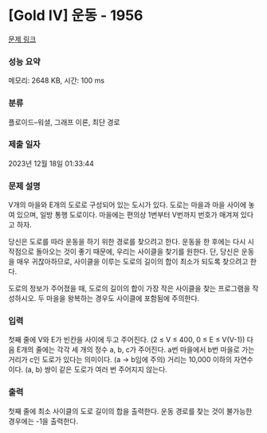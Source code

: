 # [Gold IV] 운동 - 1956 

[문제 링크](https://www.acmicpc.net/problem/1956) 

### 성능 요약

메모리: 2648 KB, 시간: 100 ms

### 분류

플로이드–워셜, 그래프 이론, 최단 경로

### 제출 일자

2023년 12월 18일 01:33:44

### 문제 설명

<p>V개의 마을와 E개의 도로로 구성되어 있는 도시가 있다. 도로는 마을과 마을 사이에 놓여 있으며, 일방 통행 도로이다. 마을에는 편의상 1번부터 V번까지 번호가 매겨져 있다고 하자.</p>

<p>당신은 도로를 따라 운동을 하기 위한 경로를 찾으려고 한다. 운동을 한 후에는 다시 시작점으로 돌아오는 것이 좋기 때문에, 우리는 사이클을 찾기를 원한다. 단, 당신은 운동을 매우 귀찮아하므로, 사이클을 이루는 도로의 길이의 합이 최소가 되도록 찾으려고 한다.</p>

<p>도로의 정보가 주어졌을 때, 도로의 길이의 합이 가장 작은 사이클을 찾는 프로그램을 작성하시오. 두 마을을 왕복하는 경우도 사이클에 포함됨에 주의한다.</p>

### 입력 

 <p>첫째 줄에 V와 E가 빈칸을 사이에 두고 주어진다. (2 ≤ V ≤ 400, 0 ≤ E ≤ V(V-1)) 다음 E개의 줄에는 각각 세 개의 정수 a, b, c가 주어진다. a번 마을에서 b번 마을로 가는 거리가 c인 도로가 있다는 의미이다. (a → b임에 주의) 거리는 10,000 이하의 자연수이다. (a, b) 쌍이 같은 도로가 여러 번 주어지지 않는다.</p>

### 출력 

 <p>첫째 줄에 최소 사이클의 도로 길이의 합을 출력한다. 운동 경로를 찾는 것이 불가능한 경우에는 -1을 출력한다.</p>

